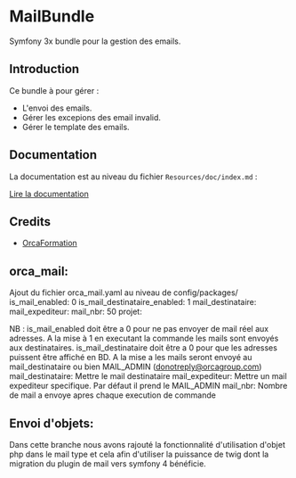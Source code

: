 # MailBundle

Symfony 3x bundle pour la gestion des emails.

Introduction
------------

Ce bundle à pour gérer : 
- L'envoi des emails.
- Gérer les excepions des email invalid.
- Gérer le template des emails.

## Documentation

La documentation est au niveau du fichier `Resources/doc/index.md` :

[Lire la documentation](https://github.com/orcaformation/orcaMailBundle/blob/release/symfony4_1.0.3/Resources/doc/index.md)

## Credits

- [OrcaFormation](https://github.com/orcaformation)

## orca_mail:
Ajout du fichier orca_mail.yaml au niveau de config/packages/
    is_mail_enabled: 0
    is_mail_destinataire_enabled: 1
    mail_destinataire: 
    mail_expediteur:
    mail_nbr: 50
    projet:

NB : is_mail_enabled doit être a 0 pour ne pas envoyer de mail réel aux adresses. A la mise à 1 en executant la        commande les mails sont envoyés aux destinataires.
     is_mail_destinataire doit être a 0 pour que les adresses puissent être affiché en BD. A la mise a les mails seront envoyé au mail_destinataire ou bien MAIL_ADMIN (donotreply@orcagroup.com)
     mail_destinataire: Mettre le mail destinataire
     mail_expediteur: Mettre un mail expediteur specifique. Par défaut il prend le MAIL_ADMIN
     mail_nbr: Nombre de mail a envoye apres chaque execution de commande 

## Envoi d'objets:
Dans cette branche nous avons rajouté la fonctionnalité d'utilisation d'objet php dans le mail type et cela afin d'utiliser la puissance de twig dont la migration du plugin de mail vers symfony 4 bénéficie.
